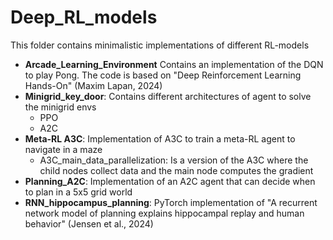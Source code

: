# Deep_RL_models
This folder contains minimalistic implementations of different RL-models
- **Arcade_Learning_Environment** Contains an implementation of the DQN to play Pong. The code is based on "Deep Reinforcement Learning Hands-On" (Maxim Lapan, 2024)
- **Minigrid_key_door**: Contains different architectures of agent to solve the minigrid envs
  - PPO
  - A2C
- **Meta-RL A3C**: Implementation of A3C to train a meta-RL agent to navigate in a maze
  - A3C_main_data_parallelization: Is a version of the A3C where the child nodes collect data and the main node computes the gradient   
- **Planning_A2C**: Implementation of an A2C agent that can decide when to plan in a 5x5 grid world
- **RNN_hippocampus_planning**: PyTorch implementation of "A recurrent network model of planning explains hippocampal replay and human behavior" (Jensen et al., 2024)
